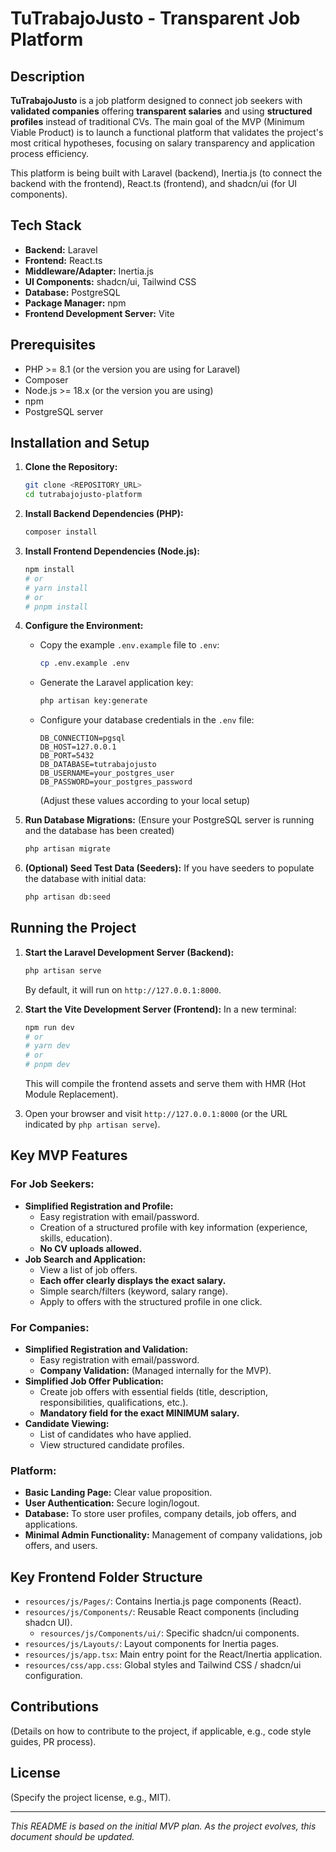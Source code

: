 # TuTrabajoJusto - Transparent Job Platform

## Description

**TuTrabajoJusto** is a job platform designed to connect job seekers with **validated companies** offering **transparent salaries** and using **structured profiles** instead of traditional CVs. The main goal of the MVP (Minimum Viable Product) is to launch a functional platform that validates the project's most critical hypotheses, focusing on salary transparency and application process efficiency.

This platform is being built with Laravel (backend), Inertia.js (to connect the backend with the frontend), React.ts (frontend), and shadcn/ui (for UI components).

## Tech Stack

* **Backend:** Laravel
* **Frontend:** React.ts
* **Middleware/Adapter:** Inertia.js
* **UI Components:** shadcn/ui, Tailwind CSS
* **Database:** PostgreSQL
* **Package Manager:** npm
* **Frontend Development Server:** Vite

## Prerequisites

* PHP >= 8.1 (or the version you are using for Laravel)
* Composer
* Node.js >= 18.x (or the version you are using)
* npm
* PostgreSQL server

## Installation and Setup

1.  **Clone the Repository:**
    ```bash
    git clone <REPOSITORY_URL>
    cd tutrabajojusto-platform
    ```

2.  **Install Backend Dependencies (PHP):**
    ```bash
    composer install
    ```

3.  **Install Frontend Dependencies (Node.js):**
    ```bash
    npm install
    # or
    # yarn install
    # or
    # pnpm install
    ```

4.  **Configure the Environment:**
    * Copy the example `.env.example` file to `.env`:
        ```bash
        cp .env.example .env
        ```
    * Generate the Laravel application key:
        ```bash
        php artisan key:generate
        ```
    * Configure your database credentials in the `.env` file:
        ```env
        DB_CONNECTION=pgsql
        DB_HOST=127.0.0.1
        DB_PORT=5432
        DB_DATABASE=tutrabajojusto
        DB_USERNAME=your_postgres_user
        DB_PASSWORD=your_postgres_password
        ```
        (Adjust these values according to your local setup)

5.  **Run Database Migrations:**
    (Ensure your PostgreSQL server is running and the database has been created)
    ```bash
    php artisan migrate
    ```

6.  **(Optional) Seed Test Data (Seeders):**
    If you have seeders to populate the database with initial data:
    ```bash
    php artisan db:seed
    ```

## Running the Project

1.  **Start the Laravel Development Server (Backend):**
    ```bash
    php artisan serve
    ```
    By default, it will run on `http://127.0.0.1:8000`.

2.  **Start the Vite Development Server (Frontend):**
    In a new terminal:
    ```bash
    npm run dev
    # or
    # yarn dev
    # or
    # pnpm dev
    ```
    This will compile the frontend assets and serve them with HMR (Hot Module Replacement).

3.  Open your browser and visit `http://127.0.0.1:8000` (or the URL indicated by `php artisan serve`).

## Key MVP Features

### For Job Seekers:
* **Simplified Registration and Profile:**
    * Easy registration with email/password.
    * Creation of a structured profile with key information (experience, skills, education).
    * **No CV uploads allowed.**
* **Job Search and Application:**
    * View a list of job offers.
    * **Each offer clearly displays the exact salary.**
    * Simple search/filters (keyword, salary range).
    * Apply to offers with the structured profile in one click.

### For Companies:
* **Simplified Registration and Validation:**
    * Easy registration with email/password.
    * **Company Validation:** (Managed internally for the MVP).
* **Simplified Job Offer Publication:**
    * Create job offers with essential fields (title, description, responsibilities, qualifications, etc.).
    * **Mandatory field for the exact MINIMUM salary.**
* **Candidate Viewing:**
    * List of candidates who have applied.
    * View structured candidate profiles.

### Platform:
* **Basic Landing Page:** Clear value proposition.
* **User Authentication:** Secure login/logout.
* **Database:** To store user profiles, company details, job offers, and applications.
* **Minimal Admin Functionality:** Management of company validations, job offers, and users.

## Key Frontend Folder Structure

* `resources/js/Pages/`: Contains Inertia.js page components (React).
* `resources/js/Components/`: Reusable React components (including shadcn UI).
    * `resources/js/Components/ui/`: Specific shadcn/ui components.
* `resources/js/Layouts/`: Layout components for Inertia pages.
* `resources/js/app.tsx`: Main entry point for the React/Inertia application.
* `resources/css/app.css`: Global styles and Tailwind CSS / shadcn/ui configuration.

## Contributions

(Details on how to contribute to the project, if applicable, e.g., code style guides, PR process).

## License

(Specify the project license, e.g., MIT).

---

*This README is based on the initial MVP plan. As the project evolves, this document should be updated.*
